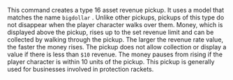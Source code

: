 This command creates a type 16 asset revenue pickup. It uses a model that matches the name `bigdollar` . Unlike other pickups, pickups of this type do not disappear when the player character walks over them. Money, which is displayed above the pickup, rises up to the set revenue limit and can be collected by walking through the pickup. The larger the revenue rate value, the faster the money rises. The pickup does not allow collection or display a value if there is less than `$10` revenue. The money pauses from rising if the player character is within 10 units of the pickup. This pickup is generally used for businesses involved in protection rackets.
